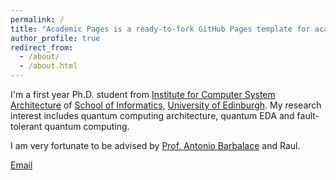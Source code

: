 ```yaml
---
permalink: /
title: "Academic Pages is a ready-to-fork GitHub Pages template for academic personal websites"
author_profile: true
redirect_from: 
  - /about/
  - /about.html
---
```


I'm a first year Ph.D. student from [Institute for Computer System Architecture](https://web.inf.ed.ac.uk/icsa) of [School of Informatics](https://informatics.ed.ac.uk/), [University of Edinburgh](https://www.ed.ac.uk/). My research interest includes quantum computing architecture, quantum EDA and fault-tolerant quantum computing.

I am very fortunate to be advised by [Prof. Antonio Barbalace](https://www.barbalace.it/antonio/) and Raul.

[Email](mailto:xiangyu.ren@ed.ac.uk)
